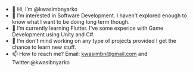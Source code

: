 - 👋 Hi, I’m @kwasimbnyarko
- 👀 I’m interested in Software Development. 
I haven't explored enough to know what I want to be doing long term though.
- 🌱 I’m currently learning Flutter. I've some experice with Game Development using Unity and C#.
- 💞️ I’m don't mind working on any type of projects provided I get the chance to learn new stuff.
- 📫 How to reach me? Email: kwasimbn@gmail.com and Twitter:@kwasibnyarko

<!---
kwasimbnyarko/kwasimbnyarko is a ✨ special ✨ repository because its `README.md` (this file) appears on your GitHub profile.
You can click the Preview link to take a look at your changes.
--->
